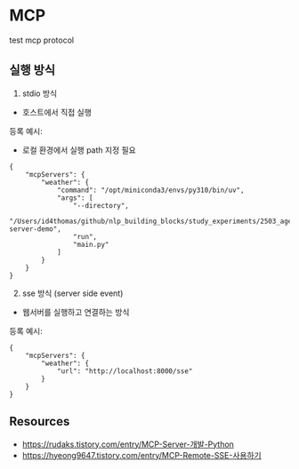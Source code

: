 # MCP
test mcp protocol

## 실행 방식
1. stdio 방식
* 호스트에서 직접 실행

등록 예시:
* 로컬 환경에서 실행 path 지정 필요
```
{
    "mcpServers": {
        "weather": {
            "command": "/opt/miniconda3/envs/py310/bin/uv",
            "args": [
                "--directory",
                "/Users/id4thomas/github/nlp_building_blocks/study_experiments/2503_agents/2_mcp/mcp-server-demo",
                "run",
                "main.py"
            ]
        }
    }
}
```

2. sse 방식 (server side event)
* 웹서버를 실행하고 연결하는 방식

등록 예시:
```
{
    "mcpServers": {
        "weather": {
            "url": "http://localhost:8000/sse"
        }
    }
}
```

## Resources
* https://rudaks.tistory.com/entry/MCP-Server-개발-Python
* https://hyeong9647.tistory.com/entry/MCP-Remote-SSE-사용하기